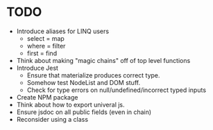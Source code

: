 # TODO

- Introduce aliases for LINQ users
  - select = map
  - where = filter
  - first = find
- Think about making "magic chains" off of top level functions
- Introduce Jest
  - Ensure that materialize produces correct type.
  - Somehow test NodeList and DOM stuff.
  - Check for type errors on null/undefined/incorrect typed inputs
- Create NPM package
- Think about how to export univeral js.
- Ensure jsdoc on all public fields (even in chain)
- Reconsider using a class
